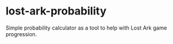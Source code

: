 # lost-ark-probability
Simple probability calculator as a tool to help with Lost Ark game progression.
